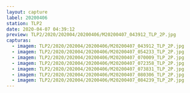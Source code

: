 ```yaml
---
layout: capture
label: 20200406
station: TLP2
date: 2020-04-07 04:39:12
preview: TLP2/2020/202004/20200406/M20200407_043912_TLP_2P.jpg
capturas:
  - imagem: TLP2/2020/202004/20200406/M20200407_043912_TLP_2P.jpg
  - imagem: TLP2/2020/202004/20200406/M20200407_054233_TLP_2P.jpg
  - imagem: TLP2/2020/202004/20200406/M20200407_070009_TLP_2P.jpg
  - imagem: TLP2/2020/202004/20200406/M20200407_072358_TLP_2P.jpg
  - imagem: TLP2/2020/202004/20200406/M20200407_073831_TLP_2P.jpg
  - imagem: TLP2/2020/202004/20200406/M20200407_080306_TLP_2P.jpg
  - imagem: TLP2/2020/202004/20200406/M20200407_084239_TLP_2P.jpg
---
```

